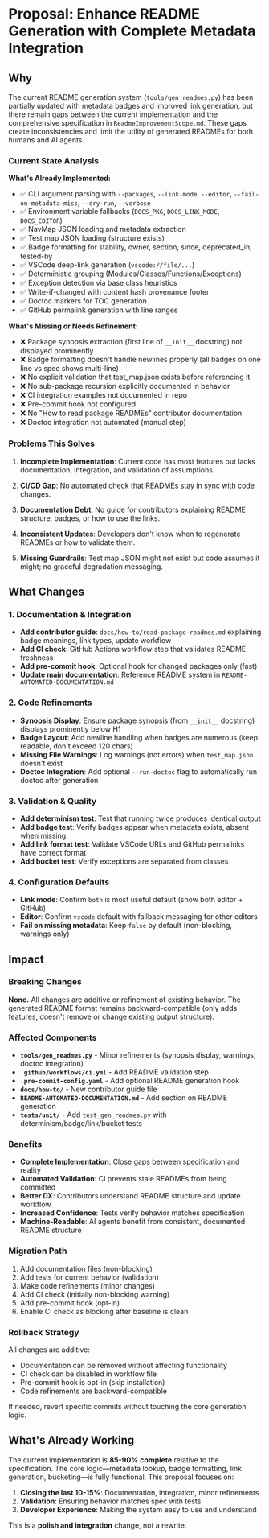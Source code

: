 # Proposal: Enhance README Generation with Complete Metadata Integration

## Why

The current README generation system (`tools/gen_readmes.py`) has been partially updated with metadata badges and improved link generation, but there remain gaps between the current implementation and the comprehensive specification in `ReadmeImprovementScope.md`. These gaps create inconsistencies and limit the utility of generated READMEs for both humans and AI agents.

### Current State Analysis

**What's Already Implemented:**
- ✅ CLI argument parsing with `--packages`, `--link-mode`, `--editor`, `--fail-on-metadata-miss`, `--dry-run`, `--verbose`
- ✅ Environment variable fallbacks (`DOCS_PKG`, `DOCS_LINK_MODE`, `DOCS_EDITOR`)
- ✅ NavMap JSON loading and metadata extraction
- ✅ Test map JSON loading (structure exists)
- ✅ Badge formatting for stability, owner, section, since, deprecated_in, tested-by
- ✅ VSCode deep-link generation (`vscode://file/...`)
- ✅ Deterministic grouping (Modules/Classes/Functions/Exceptions)
- ✅ Exception detection via base class heuristics
- ✅ Write-if-changed with content hash provenance footer
- ✅ Doctoc markers for TOC generation
- ✅ GitHub permalink generation with line ranges

**What's Missing or Needs Refinement:**
- ❌ Package synopsis extraction (first line of `__init__` docstring) not displayed prominently
- ❌ Badge formatting doesn't handle newlines properly (all badges on one line vs spec shows multi-line)
- ❌ No explicit validation that test_map.json exists before referencing it
- ❌ No sub-package recursion explicitly documented in behavior
- ❌ CI integration examples not documented in repo
- ❌ Pre-commit hook not configured
- ❌ No "How to read package READMEs" contributor documentation
- ❌ Doctoc integration not automated (manual step)

### Problems This Solves

1. **Incomplete Implementation**: Current code has most features but lacks documentation, integration, and validation of assumptions.

2. **CI/CD Gap**: No automated check that READMEs stay in sync with code changes.

3. **Documentation Debt**: No guide for contributors explaining README structure, badges, or how to use the links.

4. **Inconsistent Updates**: Developers don't know when to regenerate READMEs or how to validate them.

5. **Missing Guardrails**: Test map JSON might not exist but code assumes it might; no graceful degradation messaging.

## What Changes

### 1. Documentation & Integration

- **Add contributor guide**: `docs/how-to/read-package-readmes.md` explaining badge meanings, link types, update workflow
- **Add CI check**: GitHub Actions workflow step that validates README freshness
- **Add pre-commit hook**: Optional hook for changed packages only (fast)
- **Update main documentation**: Reference README system in `README-AUTOMATED-DOCUMENTATION.md`

### 2. Code Refinements

- **Synopsis Display**: Ensure package synopsis (from `__init__` docstring) displays prominently below H1
- **Badge Layout**: Add newline handling when badges are numerous (keep readable, don't exceed 120 chars)
- **Missing File Warnings**: Log warnings (not errors) when `test_map.json` doesn't exist
- **Doctoc Integration**: Add optional `--run-doctoc` flag to automatically run doctoc after generation

### 3. Validation & Quality

- **Add determinism test**: Test that running twice produces identical output
- **Add badge test**: Verify badges appear when metadata exists, absent when missing
- **Add link format test**: Validate VSCode URLs and GitHub permalinks have correct format
- **Add bucket test**: Verify exceptions are separated from classes

### 4. Configuration Defaults

- **Link mode**: Confirm `both` is most useful default (show both editor + GitHub)
- **Editor**: Confirm `vscode` default with fallback messaging for other editors
- **Fail on missing metadata**: Keep `false` by default (non-blocking, warnings only)

## Impact

### Breaking Changes

**None.** All changes are additive or refinement of existing behavior. The generated README format remains backward-compatible (only adds features, doesn't remove or change existing output structure).

### Affected Components

- **`tools/gen_readmes.py`** - Minor refinements (synopsis display, warnings, doctoc integration)
- **`.github/workflows/ci.yml`** - Add README validation step
- **`.pre-commit-config.yaml`** - Add optional README generation hook
- **`docs/how-to/`** - New contributor guide file
- **`README-AUTOMATED-DOCUMENTATION.md`** - Add section on README generation
- **`tests/unit/`** - Add `test_gen_readmes.py` with determinism/badge/link/bucket tests

### Benefits

- **Complete Implementation**: Close gaps between specification and reality
- **Automated Validation**: CI prevents stale READMEs from being committed
- **Better DX**: Contributors understand README structure and update workflow
- **Increased Confidence**: Tests verify behavior matches specification
- **Machine-Readable**: AI agents benefit from consistent, documented README structure

### Migration Path

1. Add documentation files (non-blocking)
2. Add tests for current behavior (validation)
3. Make code refinements (minor changes)
4. Add CI check (initially non-blocking warning)
5. Add pre-commit hook (opt-in)
6. Enable CI check as blocking after baseline is clean

### Rollback Strategy

All changes are additive:
- Documentation can be removed without affecting functionality
- CI check can be disabled in workflow file
- Pre-commit hook is opt-in (skip installation)
- Code refinements are backward-compatible

If needed, revert specific commits without touching the core generation logic.

## What's Already Working

The current implementation is **85-90% complete** relative to the specification. The core logic—metadata lookup, badge formatting, link generation, bucketing—is fully functional. This proposal focuses on:

1. **Closing the last 10-15%**: Documentation, integration, minor refinements
2. **Validation**: Ensuring behavior matches spec with tests
3. **Developer Experience**: Making the system easy to use and understand

This is a **polish and integration** change, not a rewrite.

